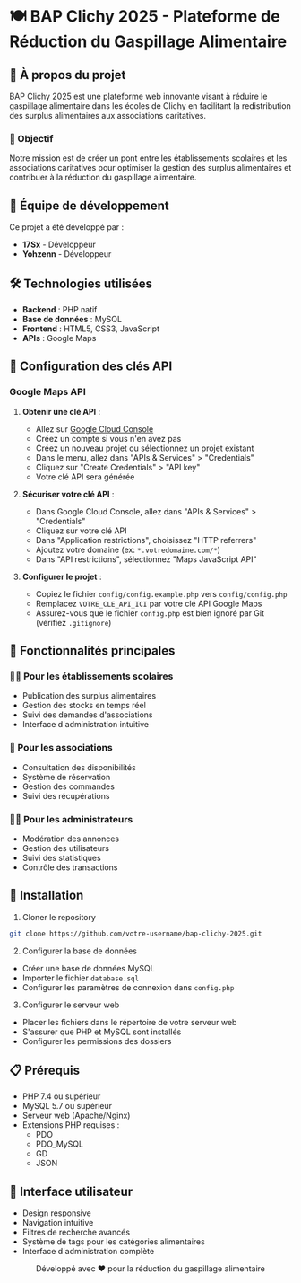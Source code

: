 # 🍽️ BAP Clichy 2025 - Plateforme de Réduction du Gaspillage Alimentaire

## 📝 À propos du projet

BAP Clichy 2025 est une plateforme web innovante visant à réduire le gaspillage alimentaire dans les écoles de Clichy en facilitant la redistribution des surplus alimentaires aux associations caritatives.

### 🎯 Objectif

Notre mission est de créer un pont entre les établissements scolaires et les associations caritatives pour optimiser la gestion des surplus alimentaires et contribuer à la réduction du gaspillage alimentaire.

## 👥 Équipe de développement

Ce projet a été développé par :

- **17Sx** - Développeur
- **Yohzenn** - Développeur

## 🛠️ Technologies utilisées

- **Backend** : PHP natif
- **Base de données** : MySQL
- **Frontend** : HTML5, CSS3, JavaScript
- **APIs** : Google Maps

## 🔑 Configuration des clés API

### Google Maps API

1. **Obtenir une clé API** :

   - Allez sur [Google Cloud Console](https://console.cloud.google.com/)
   - Créez un compte si vous n'en avez pas
   - Créez un nouveau projet ou sélectionnez un projet existant
   - Dans le menu, allez dans "APIs & Services" > "Credentials"
   - Cliquez sur "Create Credentials" > "API key"
   - Votre clé API sera générée

2. **Sécuriser votre clé API** :

   - Dans Google Cloud Console, allez dans "APIs & Services" > "Credentials"
   - Cliquez sur votre clé API
   - Dans "Application restrictions", choisissez "HTTP referrers"
   - Ajoutez votre domaine (ex: `*.votredomaine.com/*`)
   - Dans "API restrictions", sélectionnez "Maps JavaScript API"

3. **Configurer le projet** :
   - Copiez le fichier `config/config.example.php` vers `config/config.php`
   - Remplacez `VOTRE_CLE_API_ICI` par votre clé API Google Maps
   - Assurez-vous que le fichier `config.php` est bien ignoré par Git (vérifiez `.gitignore`)

## 🌟 Fonctionnalités principales

### 👨‍🍳 Pour les établissements scolaires

- Publication des surplus alimentaires
- Gestion des stocks en temps réel
- Suivi des demandes d'associations
- Interface d'administration intuitive

### 🤝 Pour les associations

- Consultation des disponibilités
- Système de réservation
- Gestion des commandes
- Suivi des récupérations

### 👨‍💼 Pour les administrateurs

- Modération des annonces
- Gestion des utilisateurs
- Suivi des statistiques
- Contrôle des transactions

## 🚀 Installation

1. Cloner le repository

```bash
git clone https://github.com/votre-username/bap-clichy-2025.git
```

2. Configurer la base de données

- Créer une base de données MySQL
- Importer le fichier `database.sql`
- Configurer les paramètres de connexion dans `config.php`

3. Configurer le serveur web

- Placer les fichiers dans le répertoire de votre serveur web
- S'assurer que PHP et MySQL sont installés
- Configurer les permissions des dossiers

## 📋 Prérequis

- PHP 7.4 ou supérieur
- MySQL 5.7 ou supérieur
- Serveur web (Apache/Nginx)
- Extensions PHP requises :
  - PDO
  - PDO_MySQL
  - GD
  - JSON

## 📱 Interface utilisateur

- Design responsive
- Navigation intuitive
- Filtres de recherche avancés
- Système de tags pour les catégories alimentaires
- Interface d'administration complète

<div align="center">
  <p>Développé avec ❤️ pour la réduction du gaspillage alimentaire</p>
</div>

